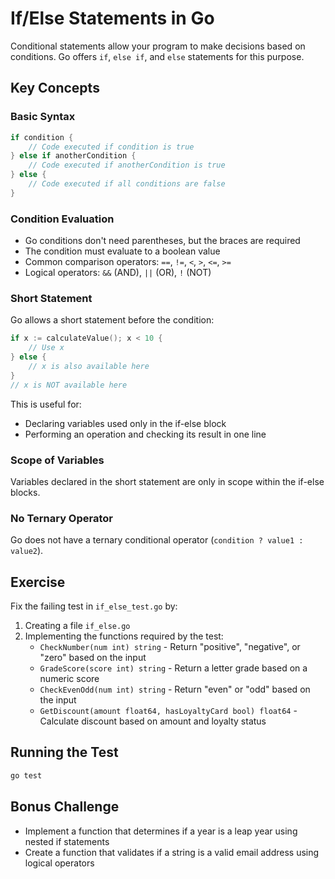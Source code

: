 # If/Else Statements in Go

Conditional statements allow your program to make decisions based on conditions. Go offers `if`, `else if`, and `else` statements for this purpose.

## Key Concepts

### Basic Syntax

```go
if condition {
    // Code executed if condition is true
} else if anotherCondition {
    // Code executed if anotherCondition is true
} else {
    // Code executed if all conditions are false
}
```

### Condition Evaluation

- Go conditions don't need parentheses, but the braces are required
- The condition must evaluate to a boolean value
- Common comparison operators: `==`, `!=`, `<`, `>`, `<=`, `>=`
- Logical operators: `&&` (AND), `||` (OR), `!` (NOT)

### Short Statement

Go allows a short statement before the condition:

```go
if x := calculateValue(); x < 10 {
    // Use x
} else {
    // x is also available here
}
// x is NOT available here
```

This is useful for:
- Declaring variables used only in the if-else block
- Performing an operation and checking its result in one line

### Scope of Variables

Variables declared in the short statement are only in scope within the if-else blocks.

### No Ternary Operator

Go does not have a ternary conditional operator (`condition ? value1 : value2`).

## Exercise

Fix the failing test in `if_else_test.go` by:

1. Creating a file `if_else.go`
2. Implementing the functions required by the test:
   - `CheckNumber(num int) string` - Return "positive", "negative", or "zero" based on the input
   - `GradeScore(score int) string` - Return a letter grade based on a numeric score
   - `CheckEvenOdd(num int) string` - Return "even" or "odd" based on the input
   - `GetDiscount(amount float64, hasLoyaltyCard bool) float64` - Calculate discount based on amount and loyalty status

## Running the Test

```bash
go test
```

## Bonus Challenge

- Implement a function that determines if a year is a leap year using nested if statements
- Create a function that validates if a string is a valid email address using logical operators 